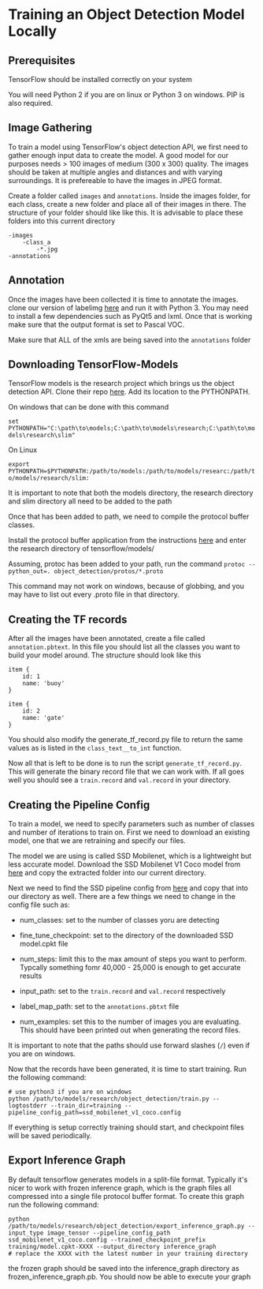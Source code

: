 # Training an Object Detection Model Locally

## Prerequisites

TensorFlow should be installed correctly on your system

You will need Python 2 if you are on linux or Python 3 on windows. PIP is also required.

## Image Gathering

To train a model using TensorFlow's object detection API, we first need to gather enough input data to create the model. 
A good model for our purposes needs > 100 images of medium (300 x 300) quality. The images should be taken at multiple angles and distances and with varying surroundings. It is prefereable to have the images in JPEG format.

Create a folder called `images` and `annotations`. Inside the images folder, for each class, create a new folder and place all of their images in there. The structure of your folder should like like this. It is advisable to place these folders into this current directory

```
-images
    -class_a
        -*.jpg
-annotations
```

## Annotation

Once the images have been collected it is time to annotate the images. clone our version of labelimg [here](https://github.com/uvic-auvic/labelimg) and run it with Python 3. You may need to install a few dependencies such as PyQt5 and lxml. Once that is working make sure that the output format is set to Pascal VOC. 

Make sure that ALL of the xmls are being saved into the `annotations` folder

## Downloading TensorFlow-Models

TensorFlow models is the research project which brings us the object detection API. Clone their repo [here](https://github.com/tensorflow/models). Add its location to the PYTHONPATH. 

On windows that can be done with this command

`set PYTHONPATH="C:\path\to\models;C:\path\to\models\research;C:\path\to\models\research\slim"`

On Linux

`export PYTHONPATH=$PYTHONPATH:/path/to/models:/path/to/models/researc:/path/to/models/research/slim:`

It is important to note that both the models directory, the research directory and slim directory all need to be added to the path

Once that has been added to path, we need to compile the protocol buffer classes.

Install the protocol buffer application from the instructions [here](https://github.com/google/protobuf) and enter the research directory of tensorflow/models/

Assuming, protoc has been added to your path, run the command 
`protoc --python_out=. object_detection/protos/*.proto`

This command may not work on windows, because of globbing, and you may have to list out every .proto file in that directory.

## Creating the TF records

After all the images have been annotated, create a file called `annotation.pbtext`. In this file you should list all the classes you want to build your model around. The structure should look like this

```
item {
    id: 1
    name: 'buoy'
}

item {
    id: 2
    name: 'gate'
}
```

You should also modify the generate_tf_record.py file to return the same values as is listed in the `class_text__to_int` function.

Now all that is left to be done is to run the script `generate_tf_record.py`. This will generate the binary record file that we can work with. If all goes well you should see a `train.record` and `val.record` in your directory.

## Creating the Pipeline Config

To train a model, we need to specify parameters such as number of classes and number of iterations to train on. First we need to download an existing model, one that we are retraining and specify our files.

The model we are using is called SSD Mobilenet, which is a lightweight but less accurate model. Download the SSD Mobilenet V1 Coco model from [here](https://github.com/tensorflow/models/blob/master/research/object_detection/g3doc/detection_model_zoo.md) and copy the extracted folder into our current directory.

Next we need to find the SSD pipeline config from [here](https://github.com/tensorflow/models/tree/master/research/object_detection/samples/configs) and copy that into our directory as well. 
There are a few things we need to change in the config file such as: 

- num_classes: set to the number of classes yoru are detecting

- fine_tune_checkpoint: set to the directory of the downloaded SSD model.cpkt file

- num_steps: limit this to the max amount of steps you want to perform. Typcally something fomr 40,000 - 25,000 is enough to get accurate results

- input_path: set to the `train.record` and `val.record` respectively

- label_map_path: set to the `annotations.pbtxt` file

- num_examples: set this to the number of images you are evaluating. This should have been printed out when generating the record files.

It is important to note that the paths should use forward slashes (`/`) even if you are on windows.

Now that the records have been generated, it is time to start training.
Run the following command:

```
# use python3 if you are on windows
python /path/to/models/research/object_detection/train.py --logtostderr --train_dir=training --pipeline_config_path=ssd_mobilenet_v1_coco.config  
```

If everything is setup correctly training should start, and checkpoint files will be saved periodically.

## Export Inference Graph

By default tensorflow generates models in a split-file format. Typically it's nicer to work with frozen inference graph, which is the graph files all compressed into a single file protocol buffer format. To create this graph run the following command:

```
python /path/to/models/research/object_detection/export_inference_graph.py --input_type image_tensor --pipeline_config_path ssd_mobilenet_v1_coco.config --trained_checkpoint_prefix training/model.cpkt-XXXX --output_directory inference_graph
# replace the XXXX with the latest number in your training directory
``` 

the frozen graph should be saved into the inference_graph directory as frozen_inference_graph.pb. You should now be able to execute your graph